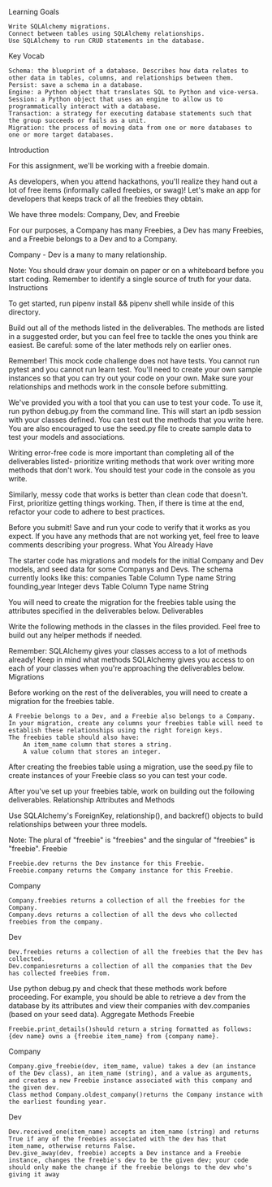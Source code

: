 Learning Goals

    Write SQLAlchemy migrations.
    Connect between tables using SQLAlchemy relationships.
    Use SQLAlchemy to run CRUD statements in the database.

Key Vocab

    Schema: the blueprint of a database. Describes how data relates to other data in tables, columns, and relationships between them.
    Persist: save a schema in a database.
    Engine: a Python object that translates SQL to Python and vice-versa.
    Session: a Python object that uses an engine to allow us to programmatically interact with a database.
    Transaction: a strategy for executing database statements such that the group succeeds or fails as a unit.
    Migration: the process of moving data from one or more databases to one or more target databases.

Introduction

For this assignment, we'll be working with a freebie domain.

As developers, when you attend hackathons, you'll realize they hand out a lot of free items (informally called freebies, or swag)! Let's make an app for developers that keeps track of all the freebies they obtain.

We have three models: Company, Dev, and Freebie

For our purposes, a Company has many Freebies, a Dev has many Freebies, and a Freebie belongs to a Dev and to a Company.

Company - Dev is a many to many relationship.

Note: You should draw your domain on paper or on a whiteboard before you start coding. Remember to identify a single source of truth for your data.
Instructions

To get started, run pipenv install && pipenv shell while inside of this directory.

Build out all of the methods listed in the deliverables. The methods are listed in a suggested order, but you can feel free to tackle the ones you think are easiest. Be careful: some of the later methods rely on earlier ones.

Remember! This mock code challenge does not have tests. You cannot run pytest and you cannot run learn test. You'll need to create your own sample instances so that you can try out your code on your own. Make sure your relationships and methods work in the console before submitting.

We've provided you with a tool that you can use to test your code. To use it, run python debug.py from the command line. This will start an ipdb session with your classes defined. You can test out the methods that you write here. You are also encouraged to use the seed.py file to create sample data to test your models and associations.

Writing error-free code is more important than completing all of the deliverables listed- prioritize writing methods that work over writing more methods that don't work. You should test your code in the console as you write.

Similarly, messy code that works is better than clean code that doesn't. First, prioritize getting things working. Then, if there is time at the end, refactor your code to adhere to best practices.

Before you submit! Save and run your code to verify that it works as you expect. If you have any methods that are not working yet, feel free to leave comments describing your progress.
What You Already Have

The starter code has migrations and models for the initial Company and Dev models, and seed data for some Companys and Devs. The schema currently looks like this:
companies Table
Column 	Type
name 	String
founding_year 	Integer
devs Table
Column 	Type
name 	String

You will need to create the migration for the freebies table using the attributes specified in the deliverables below.
Deliverables

Write the following methods in the classes in the files provided. Feel free to build out any helper methods if needed.

Remember: SQLAlchemy gives your classes access to a lot of methods already! Keep in mind what methods SQLAlchemy gives you access to on each of your classes when you're approaching the deliverables below.
Migrations

Before working on the rest of the deliverables, you will need to create a migration for the freebies table.

    A Freebie belongs to a Dev, and a Freebie also belongs to a Company. In your migration, create any columns your freebies table will need to establish these relationships using the right foreign keys.
    The freebies table should also have:
        An item_name column that stores a string.
        A value column that stores an integer.

After creating the freebies table using a migration, use the seed.py file to create instances of your Freebie class so you can test your code.

After you've set up your freebies table, work on building out the following deliverables.
Relationship Attributes and Methods

Use SQLAlchemy's ForeignKey, relationship(), and backref() objects to build relationships between your three models.

Note: The plural of "freebie" is "freebies" and the singular of "freebies" is "freebie".
Freebie

    Freebie.dev returns the Dev instance for this Freebie.
    Freebie.company returns the Company instance for this Freebie.

Company

    Company.freebies returns a collection of all the freebies for the Company.
    Company.devs returns a collection of all the devs who collected freebies from the company.

Dev

    Dev.freebies returns a collection of all the freebies that the Dev has collected.
    Dev.companiesreturns a collection of all the companies that the Dev has collected freebies from.

Use python debug.py and check that these methods work before proceeding. For example, you should be able to retrieve a dev from the database by its attributes and view their companies with dev.companies (based on your seed data).
Aggregate Methods
Freebie

    Freebie.print_details()should return a string formatted as follows: {dev name} owns a {freebie item_name} from {company name}.

Company

    Company.give_freebie(dev, item_name, value) takes a dev (an instance of the Dev class), an item_name (string), and a value as arguments, and creates a new Freebie instance associated with this company and the given dev.
    Class method Company.oldest_company()returns the Company instance with the earliest founding year.

Dev

    Dev.received_one(item_name) accepts an item_name (string) and returns True if any of the freebies associated with the dev has that item_name, otherwise returns False.
    Dev.give_away(dev, freebie) accepts a Dev instance and a Freebie instance, changes the freebie's dev to be the given dev; your code should only make the change if the freebie belongs to the dev who's giving it away
